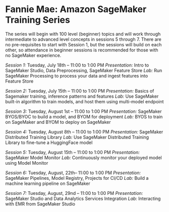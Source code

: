 # Fannie Mae: Amazon SageMaker Training Series

The series will begin with 100 level (beginner) topics and will work through intermediate to advanced level concepts in sessions 5 through 7. There are no pre-requisites to start with Session 1, but the sessions will build on each other, so attendance in beginner sessions is recommended for those with no SageMaker experience.

*Session 1:* Tuesday, July 18th – 11:00 to 1:00 PM
*Presentation:* Intro to SageMaker Studio, Data Preprocessing, SageMaker Feature Store
*Lab:* Run SageMaker Processing to process your data and ingest features into Feature Store

*Session 2:* Tuesday, July 15th – 11:00 to 1:00 PM
*Presentation:* Basics of Sagemaker training, inference patterns and features
*Lab:* Use SageMaker built-in algorithm to train models, and host them using multi-model endpoint

*Session 3:* Tuesday, August 1st – 11:00 to 1:00 PM
*Presentation:* SageMaker BYOS/BYOC to build a model, and BYOM for deployment
*Lab:* BYOS to train on SageMaker and BYOM to deploy on SageMaker

*Session 4:* Tuesday, August 8th – 11:00 to 1:00 PM
*Presentation:* SageMaker Distributed Training Library
*Lab:* Use SageMaker Distributed Training Library to fine-tune a HuggingFace model

*Session 5:* Tuesday, August 15th  – 11:00 to 1:00 PM
*Presentation:* SageMaker Model Monitor
*Lab:* Continuously monitor your deployed model using Model Monitor

*Session 6:* Tuesday, August, 22th– 11:00 to 1:00 PM
*Presentation:* SageMaker Pipelines, Model Registry, Projects for CI/CD
*Lab:* Build a machine learning pipeline on SageMaker

*Session 7:* Tuesday, August, 29nd – 11:00 to 1:00 PM
*Presentation:* SageMaker Studio and Data Analytics Services Integration
*Lab:* Interacting with EMR from SageMaker Studio

